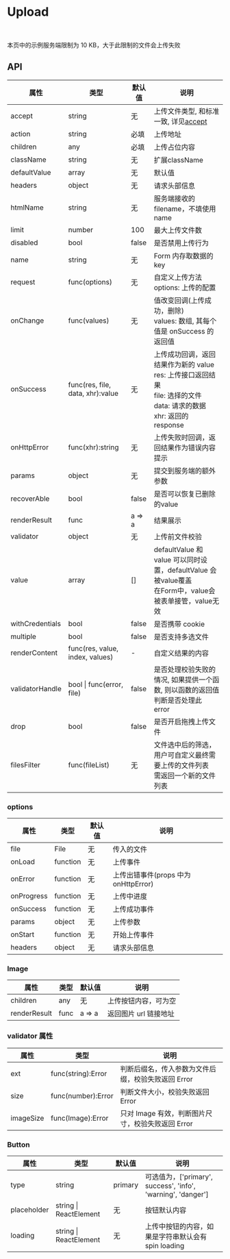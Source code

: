 # Upload

<br />

本页中的示例服务端限制为 10 KB，大于此限制的文件会上传失败

<example />

## API

| 属性 | 类型 | 默认值 | 说明 |
| --- | --- | --- | --- |
| accept | string | 无 | 上传文件类型, 和标准一致, 详见[accept](https://developer.mozilla.org/en-US/docs/Web/HTML/Element/input/file#accept) |
| action | string | 必填 | 上传地址 |
| children | any | 必填 | 上传占位内容 |
| className | string | 无 | 扩展className |
| defaultValue | array | 无 | 默认值 |
| headers | object | 无 | 请求头部信息 |
| htmlName | string | 无 | 服务端接收的 filename，不填使用 name |
| limit | number | 100 | 最大上传文件数 |
| disabled | bool | false | 是否禁用上传行为 | 
| name | string | 无 | Form 内存取数据的 key |
| request | func(options) | 无 | 自定义上传方法<br /> options: 上传的配置 |
| onChange | func(values) | 无 | 值改变回调(上传成功，删除)<br />values: 数组, 其每个值是 onSuccess 的返回值 |
| onSuccess | func(res, file, data, xhr):value | 无 | 上传成功回调，返回结果作为新的 value<br />res: 上传接口返回结果<br />file: 选择的文件<br />data: 请求的数据<br />xhr: 返回的 response |
| onHttpError | func(xhr):string | 无 | 上传失败时回调，返回结果作为错误内容提示 |
| params | object | 无 | 提交到服务端的额外参数 |
| recoverAble | bool | false | 是否可以恢复已删除的value |
| renderResult | func | a => a | 结果展示 |
| validator | object | 无 | 上传前文件校验 |
| value | array | \[] | defaultValue 和 value 可以同时设置，defaultValue 会被value覆盖<br />在Form中，value会被表单接管，value无效 |
| withCredentials | bool | false | 是否携带 cookie |
| multiple | bool | false | 是否支持多选文件 |
| renderContent | func(res, value, index, values) | - | 自定义结果的内容 |
| validatorHandle | bool \| func(error, file) | false | 是否处理校验失败的情况, 如果提供一个函数, 则以函数的返回值判断是否处理此 error |
| drop | bool | false | 是否开启拖拽上传文件 |
| filesFilter | func(fileList) | 无 | 文件选中后的筛选，用户可自定义最终需要上传的文件列表<br />需返回一个新的文件列表 |


### options 

| 属性 | 类型 | 默认值 | 说明 |
| --- | --- | --- | --- |
| file |  File | 无 |  传入的文件 |
| onLoad | function | 无 | 上传事件 |
| onError | function | 无| 上传出错事件(props 中为 onHttpError) |
| onProgress | function | 无 | 上传中进度 |
| onSuccess | function | 无 | 上传成功事件 |
| params | object | 无 | 上传参数 |
| onStart | function | 无 | 开始上传事件 |
| headers | object | 无 | 请求头部信息 |


### Image

| 属性 | 类型 | 默认值 | 说明 |
| --- | --- | --- | --- |
| children | any | 无 | 上传按钮内容，可为空 |
| renderResult | func | a => a | 返回图片 url 链接地址 |


### validator 属性

| 属性 | 类型 | 说明 |
| --- | --- | --- |
| ext | func(string):Error | 判断后缀名，传入参数为文件后缀，校验失败返回 Error |
| size | func(number):Error | 判断文件大小，校验失败返回 Error |
| imageSize | func(Image):Error | 只对 Image 有效，判断图片尺寸，校验失败返回 Error |

### Button

| 属性 | 类型 | 默认值 | 说明 |
| --- | --- | --- | --- |
| type | string | primary | 可选值为，\['primary', success', 'info', 'warning', 'danger'\] |
| placeholder | string \| ReactElement | 无 | 按钮默认内容 |
| loading | string \| ReactElement | 无 | 上传中按钮的内容，如果是字符串默认会有spin loading |

